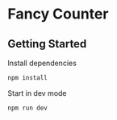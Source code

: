 # Fancy Counter

## Getting Started

Install dependencies

```bash
npm install
```

Start in dev mode

```bash
npm run dev
```
